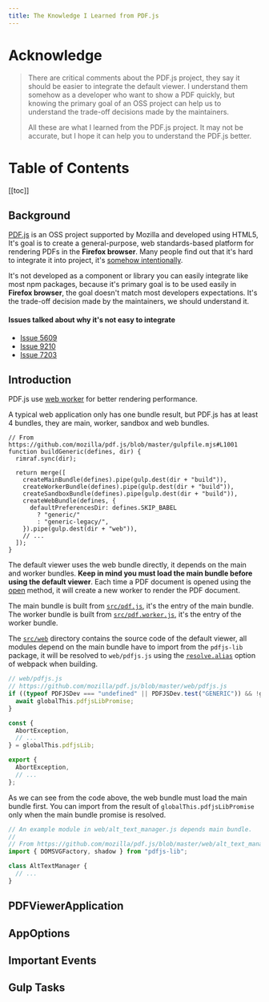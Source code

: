 ```yaml
---
title: The Knowledge I Learned from PDF.js
---
```


# Acknowledge

> There are critical comments about the PDF.js project, they say it should be easier to integrate the default
> viewer. I understand them somehow as a developer who want to show a PDF quickly, but knowing the primary goal
> of an OSS project can help us to understand the trade-off decisions made by the maintainers.
>
> All these are what I learned from the PDF.js project. It may not be accurate, but I hope it can help you to understand the PDF.js better.

# Table of Contents

[[toc]]

## Background

[PDF.js](https://github.com/mozilla/pdf.js) is an OSS project supported by Mozilla and developed using HTML5,
It's goal is to create a general-purpose, web standards-based platform for rendering PDFs in the **Firefox browser**. Many people find out that it's hard to integrate it into project, it's [somehow intentionally](#issues-talked-about-why-it-s-hard-to-integrate).

It's not developed as a component or library you can easily integrate like most npm packages, because it's
primary goal is to be used easily in **Firefox browser**, the goal doesn't match most developers expectations.
It's the trade-off decision made by the maintainers, we should understand it.

#### Issues talked about why it's not easy to integrate

- [Issue 5609](https://github.com/mozilla/pdf.js/issues/5609#issuecomment-68530552)
- [Issue 9210](https://github.com/mozilla/pdf.js/issues/9210#issuecomment-347834276)
- [Issue 7203](https://github.com/mozilla/pdf.js/issues/7203#issuecomment-210510569)

## Introduction

PDF.js use [web worker](https://developer.mozilla.org/en-US/docs/Web/API/Web_Workers_API) for better rendering performance.

A typical web application only has one bundle result, but PDF.js has at least 4 bundles, they are main, worker, sandbox and web bundles.

```javascript{6-9}
// From https://github.com/mozilla/pdf.js/blob/master/gulpfile.mjs#L1001
function buildGeneric(defines, dir) {
  rimraf.sync(dir);

  return merge([
    createMainBundle(defines).pipe(gulp.dest(dir + "build")),
    createWorkerBundle(defines).pipe(gulp.dest(dir + "build")),
    createSandboxBundle(defines).pipe(gulp.dest(dir + "build")),
    createWebBundle(defines, {
      defaultPreferencesDir: defines.SKIP_BABEL
        ? "generic/"
        : "generic-legacy/",
    }).pipe(gulp.dest(dir + "web")),
    // ...
  ]);
}
```

The default viewer uses the web bundle directly, it depends on the main and worker bundles. **Keep in mind you must load the main bundle before using the default viewer**.
Each time a PDF document is opened using the [open](https://github.com/mozilla/pdf.js/blob/a6e0b0292e8d8952576f55073ba3b8df69a2932a/web/app.js#L935) method, it will create a new worker to render the PDF document.

The main bundle is built from [`src/pdf.js`](https://github.com/mozilla/pdf.js/blob/master/src/pdf.js), it's the entry of the main bundle. The worker bundle is built from [`src/pdf.worker.js`](https://github.com/mozilla/pdf.js/blob/master/src/pdf.worker.js), it's the entry of the worker bundle.

The [`src/web`](https://github.com/mozilla/pdf.js/tree/master/web) directory contains the source code of the default viewer,
all modules depend on the main bundle have to import from the `pdfjs-lib` package, it will be resolved to `web/pdfjs.js` using the [`resolve.alias`](https://webpack.js.org/configuration/resolve/#resolvealias) option of webpack when building.

```javascript
// web/pdfjs.js
// https://github.com/mozilla/pdf.js/blob/master/web/pdfjs.js
if ((typeof PDFJSDev === "undefined" || PDFJSDev.test("GENERIC")) && !globalThis.pdfjsLib) {
  await globalThis.pdfjsLibPromise;
}

const {
  AbortException,
  // ...
} = globalThis.pdfjsLib;

export {
  AbortException,
  // ...
};
```

As we can see from the code above, the web bundle must load the main bundle first. You can import from the result of
`globalThis.pdfjsLibPromise` only when the main bundle promise is resolved.

```javascript
// An example module in web/alt_text_manager.js depends main bundle.
//
// From https://github.com/mozilla/pdf.js/blob/master/web/alt_text_manager.js
import { DOMSVGFactory, shadow } from "pdfjs-lib";

class AltTextManager {
  // ...
}
```

## PDFViewerApplication

<!--@include: ./parts/application.md-->

## AppOptions

<!--@include: ./parts/app-options.md-->

## Important Events

<!--@include: ./parts/events.md-->

## Gulp Tasks
